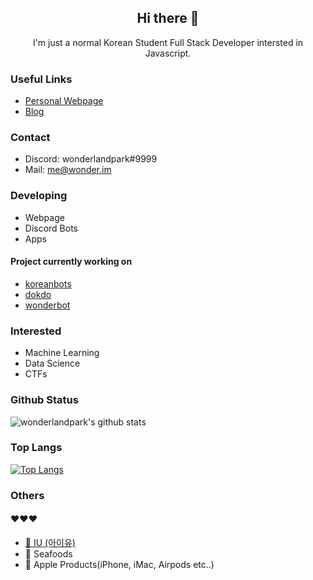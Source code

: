 <h2 align="center">Hi there 👋</h2>
<p align="center">I'm just a normal Korean Student Full Stack Developer intersted in Javascript.</p>

### Useful Links

- [Personal Webpage](https://wonder.im)
- [Blog](https://blog.wonder.im)

### Contact

- Discord: wonderlandpark#9999
- Mail: [me@wonder.im](mailto:me@wonder.im)

### Developing

- Webpage
- Discord Bots
- Apps

#### Project currently working on

- [koreanbots](https://github.com/koreanbots)
- [dokdo](https://github.com/wonderlandpark/dokdo)
- [wonderbot](https://github.com/wonderlandpark/wonderbot)

### Interested

- Machine Learning
- Data Science
- CTFs

### Github Status

![wonderlandpark's github stats](https://github-readme-stats.vercel.app/api?username=wonderlandpark&bg_color=ffa745,fe869f,ef7ac8,a083ed,43aeff&title_color=fff&text_color=fff&show_icons=true&count_private=true)

### Top Langs

[![Top Langs](https://github-readme-stats.vercel.app/api/top-langs/?username=wonderlandpark&bg_color=ffa745,fe869f,ef7ac8,a083ed,43aeff&title_color=fff&text_color=fff)](https://github.com/wonderlandpark/github-readme-stats)

### Others
#### ❤️❤️❤️

- [🎤 IU (아이유)](https://www.instagram.com/dlwlrma/)
- 🦀 Seafoods
- 🍎 Apple Products(iPhone, iMac, Airpods etc..)
